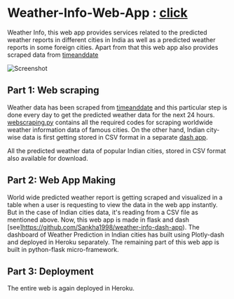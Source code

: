

# Weather-Info-Web-App : [click](https://weather-info.herokuapp.com/ )

Weather Info, this web app provides services related to the predicted weather reports in different cities in India as well as a predicted weather reports in some foreign cities.
Apart from that this web app also provides scraped data from [timeanddate](https://www.timeanddate.com)


![Screenshot](webapp_view.gif)

## Part 1: Web scraping

Weather data has been scraped from [timeanddate](https://www.timeanddate.com) and this particular step is done every day to get the predicted weather data for the next 24 hours.
[webscraping.py](https://github.com/Sankha1998/Weather-Info-Web-App/blob/main/webscraping.py) contains all the required codes for scraping worldwide weather information data of famous cities.
On the other hand, Indian city-wise data is first getting stored in CSV format in a separate [dash app](https://weatherinfo-ssm.herokuapp.com/).

All the predicted weather data of popular Indian cities, stored in CSV format also available for download.

## Part 2: Web App Making 

World wide predicted weather report is getting scraped and visualized in a table when a user is requesting to view the data in the web app instantly. But in the case of Indian cities data, it's reading from a CSV file as mentioned above. Now, this web app is made in flask and dash [see]https://github.com/Sankha1998/weather-info-dash-app). The dashboard of Weather Prediction in Indian cities has built using Plotly-dash and deployed in Heroku separately. The remaining part of this web app is built in python-flask micro-framework.

## Part 3: Deployment

The entire web is again deployed in Heroku.



